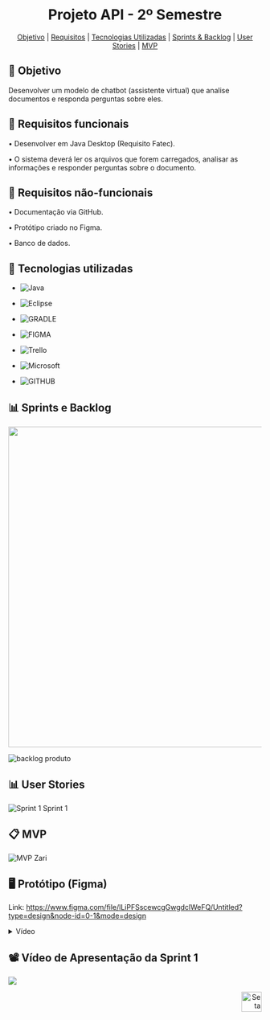 <span id="topo">
<h1 align="center"> Projeto API - 2º Semestre </h1>

<p align="center">
    <a href="#objetivo">Objetivo</a>  |  
    <a href="#requisitos">Requisitos</a>  |    
    <a href="#tecnologias">Tecnologias Utilizadas</a>  |  
    <a href="#sprints">Sprints & Backlog</a>  |
    <a href="#user">User Stories</a>  |
    <a href="#MVP">MVP</a>
</p>

<span id="objetivo">

## 🎯 Objetivo
 Desenvolver um modelo de chatbot (assistente virtual) que analise documentos e responda perguntas sobre eles.

<span id="requisitos">

 ## 📍 Requisitos funcionais
•	Desenvolver em Java Desktop (Requisito Fatec).

•	O sistema deverá ler os arquivos que forem carregados, analisar as informações e responder perguntas sobre o documento.


## 📍 Requisitos não-funcionais
•	Documentação via GitHub.

•	Protótipo criado no Figma.

•	Banco de dados.

<span id="tecnologias">

## 🔧 Tecnologias utilizadas
- ![Java](https://img.shields.io/badge/java-%23ED8B00.svg?style=for-the-badge&logo=openjdk&logoColor=white)

- ![Eclipse](https://img.shields.io/badge/Eclipse-2C2255?style=for-the-badge&logo=eclipse&logoColor=white)

- ![GRADLE](https://img.shields.io/badge/gradle-02303A?style=for-the-badge&logo=gradle&logoColor=white)

- ![FIGMA](https://img.shields.io/badge/Figma-F24E1E?style=for-the-badge&logo=figma&logoColor=white)

- ![Trello](https://img.shields.io/badge/Trello-%23026AA7.svg?style=for-the-badge&logo=Trello&logoColor=white)

- ![Microsoft](https://img.shields.io/badge/Microsoft_Office-D83B01?style=for-the-badge&logo=microsoft-office&logoColor=white)

- ![GITHUB](https://img.shields.io/badge/GitHub-100000?style=for-the-badge&logo=github&logoColor=white)

<span id="sprints">

  ## 📊 Sprints e Backlog
<img src="https://github.com/mluizaguedes/Projeto-de-API-2-Semestre/assets/126245947/7964fd9d-3024-4712-880f-6c3dbbe97699" width="638">

![backlog produto](https://github.com/Equipe-Meta-Code/Zari-documentation/assets/126245947/65e26f5b-b9b3-4f27-a0f9-d87470cabfa1)

<span id="user">

## 📊 User Stories
![Sprint 1 Sprint 1](https://github.com/Equipe-Meta-Code/Zari-documentation/assets/126245947/052c1024-dc6d-4d31-be98-0dba46e88a30)

<span id="MVP">
 
## 📋 MVP
![MVP Zari](https://github.com/Equipe-Meta-Code/Zari-documentation/assets/127700485/b32588ea-9a4d-4e2e-bf71-98a56a561806)

## 🖥️ Protótipo (Figma)
Link:
  https://www.figma.com/file/lLiPFSscewcgGwgdclWeFQ/Untitled?type=design&node-id=0-1&mode=design
  
<details>
   <summary>Vídeo</summary>
    <div align="center">
        
https://github.com/Equipe-Meta-Code/Zari-documentation/assets/126246097/48e26ac5-0f87-4a3a-9e11-1a7a62081997

    </div>
</details>

## 📽️ Vídeo de Apresentação da Sprint 1
<a href="https://www.youtube.com/watch?v=2UyOV2ewxvM" target="_blank"><img src="https://img.shields.io/badge/YouTube-FF0000?style=for-the-badge&logo=youtube&logoColor=white" target="_blank"></a> 


<p align="right">
  <a href="#topo">
    <img src="https://user-images.githubusercontent.com/123789443/270016279-157e5646-66d0-4178-9073-5faf685620ba.png" alt="Seta para cima" width="40">
  </a>
</p>

  









